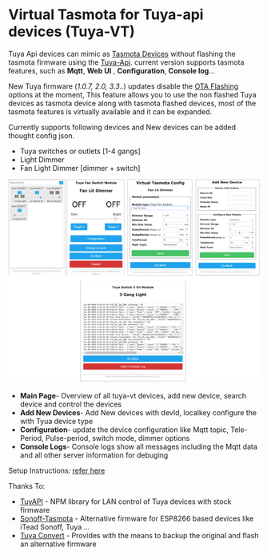 # Virtual Tasmota for Tuya-api devices (Tuya-VT)

Tuya Api devices can mimic as [Tasmota Devices](https://github.com/arendst/Sonoff-Tasmota/wiki) without flashing the tasmota firmware using the [Tuya-Api](https://github.com/codetheweb/tuyapi). current version supports tasmota features, such as **Mqtt**, **Web UI** , **Configuration**, **Console log**...

New Tuya firmware (_1.0.7, 2.0, 3.3.._) updates disable the [OTA Flashing](https://github.com/ct-Open-Source/tuya-convert) options at the moment, This feature allows you to use the non flashed Tuya devices as tasmota device along with tasmota flashed devices, most of the tasmota features is virtually available and it can be expanded.

Currently supports following devices and  New devices can be added thought config json.
*  Tuya switches or outlets [1-4 gangs]
*  Light Dimmer
*  Fan Light Dimmer [dimmer + switch]

![](https://github.com/thirug010/Virtual-Tasmota-for-Tuya-api-devices/blob/master/virtual-tasmota-new.png)

* **Main Page**- Overview of all tuya-vt devices, add new device, search device and control the devices 
* **Add New Devices**- Add New devices with devId, localkey configure the with Tyua device type
* **Configuration**- update the device configuration like Mqtt topic, Tele-Period, Pulse-period, switch mode, dimmer options 
* **Console Logs**- Console logs show all messages including the Mqtt data and all other server information for debuging

Setup Instructions: [refer here](https://github.com/thirug010/Virtual-Tasmota-for-Tuya-api-devices/wiki/Setup-Instructions) 

Thanks To:
* [TuyAPI](https://github.com/codetheweb/tuyapi) - NPM library for LAN control of Tuya devices with stock firmware
* [Sonoff-Tasmota](https://github.com/arendst/Sonoff-Tasmota) - Alternative firmware for ESP8266 based devices like iTead Sonoff, Tuya ...
* [Tuya Convert](https://github.com/ct-Open-Source/tuya-convert) - Provides with the means to backup the original and flash an alternative firmware

